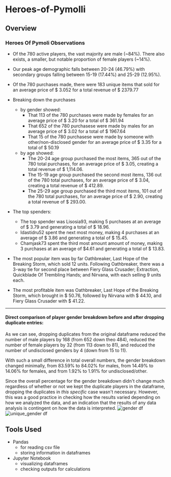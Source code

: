 # Heroes-of-Pymolli
## Overview
### Heroes Of Pymoli Observations
* Of the 780 active players, the vast majority are male (~84%). There also exists, a smaller, but notable proportion of female players (~14%).
* Our peak age demographic falls between 20-24 (46.79%) with secondary groups falling between 15-19 (17.44%) and 25-29 (12.95%). 
* Of the 780 purchases made, there were 183 unique items that sold for an average price of $\$$ 3.052 for a total revenue of $\$$ 2379.77


* Breaking down the purchases
   * by gender showed:
       * That 113 of the 780 purchases were made by females for an average price of $\$$ 3.20 for a total of $\$$ 361.94
       * That 652 of the 780 purchasese were made by males for an average price of $\$$ 3.02 for a total of $\$$ 1967.64
       * That 15 of the 780 purchasese were made by someone with other/non-disclosed gender for an average price of $\$$ 3.35 for a total of $\$$ 50.19
   * by age showed:
       * The 20-24 age group purchased the most items,	365 out of the 780 total purchases, for an average price of $\$$ 3.05, creating a total revenue of $\$$ 1,114.06.
       * The 15-19 age group purchased the second most items, 136 out of the 780 total purchases, for an average price of $\$$ 3.04, creating a total revenue of $\$$ 412.89.
       * The 25-29 age group purchased the third most items, 101 out of the 780 total purchases, for an average price of $\$$ 2.90, creating a total revenue of $\$$ 293.00.
        
        
* The top spenders:
   * The top spender was Lisosia93, making 5 purchases at an average of $\$$ 3.79 and generating a total of $\$$ 18.96.
   * Idastidru52 spent the next most money, making 4 purchases at an average of $\$$ 3.86 and generating a total of $\$$ 15.45.
   * Chamjask73 spent the third most amount amount of money, making 3 purchases at an average of $\$$4.61 and generating a total of $\$$ 13.83.


* The most popular item was by far Oathbreaker, Last Hope of the Breaking Storm, which sold 12 units. Following Oathbreaker, there was a 3-way tie for second place between Fiery Glass Crusader; Extraction, Quickblade Of Trembling Hands; and Nirvana, with each selling 9 units each.

* The most profitable item was Oathbreaker, Last Hope of the Breaking Storm, which brought in $\$$ 50.76, followed by Nirvana with $\$$ 44.10, and Fiery Glass Crusader with $\$$ 41.22.

----- 
#### Direct comparison of player gender breakdown before and after dropping duplicate entries:
As we can see, dropping duplicates from the original dataframe reduced the number of male players by 168 (from 652 down theo 484), reduced the number of female players by 32 (from 113 down to 81), and reduced the number of undisclosed genders by 4 (down from 15 to 11).

With such a small difference in total overall numbers, the gender breakdown changed minimally, from 83.59% to 84.02% for males, from 14.49% to 14.06% for females, and from 1.92% to 1.91% for undisclosed/other.

Since the overall percentage for the gender breakdown didn't change much regardless of whether or not we kept the duplicate players in the dataframe, dropping the duplicates in _this specific_ case wasn't necessary. However, this was a good practice in checking how the results varied depending on how we analyzed the data, and an indication that the results of any data analysis is contingent on how the data is interpreted.
![gender df](Images/totalPlayersGender.jpg "Gender Breakdown before dropping duplicate player entries")
![unique_gender df](Images/uniquePlayersGender.jpg "Gender Breakdown after dropping duplicate player entries")

## Tools Used
* Pandas 
    * for reading csv file
    * storing information in dataframes
* Jupyter Notebook
    * visualizing dataframes
    * checking outputs for calculations

